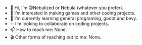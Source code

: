 - 👋 Hi, I’m @Nebulized or Nebula (whatever you prefer).
- 👀 I’m interested in making games and other coding projects.
- 🌱 I’m currently learning general programing, godot and bevy.
- ✨ I’m looking to collaborate on coding projects.
- 📫 How to reach me: None.
- 🎬 Other forms of reaching out to me: None.

<!---
TheNebulaDev/TheNebulaDev is a ✨ special ✨ repository because its `README.md` (this file) appears on your GitHub profile.
You can click the Preview link to take a look at your changes.
--->
